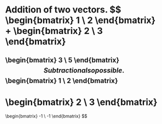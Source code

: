 Addition of two vectors.
$$
\begin{bmatrix}
1 \\ 2
\end{bmatrix}
+
\begin{bmatrix}
2 \\ 3
\end{bmatrix}
=
\begin{bmatrix}
3 \\ 5
\end{bmatrix}
$$
Subtraction also possible.
$$
\begin{bmatrix}
1 \\
2
\end{bmatrix}
-
\begin{bmatrix}
2 \\
3
\end{bmatrix}
=
\begin{bmatrix}
-1 \\
-1
\end{bmatrix}
$$
